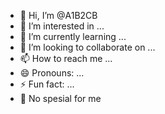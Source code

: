 - 👋 Hi, I’m @A1B2CB
- 👀 I’m interested in ...
- 🌱 I’m currently learning ...
- 💞️ I’m looking to collaborate on ...
- 📫 How to reach me ...
- 😄 Pronouns: ...
- ⚡ Fun fact: ...
- 💫 No spesial for me

<!---
A1B2CB/A1B2CB is a ✨ special ✨ repository because its `README.md` (this file) appears on your GitHub profile.
You can click the Preview link to take a look at your changes.
--->
